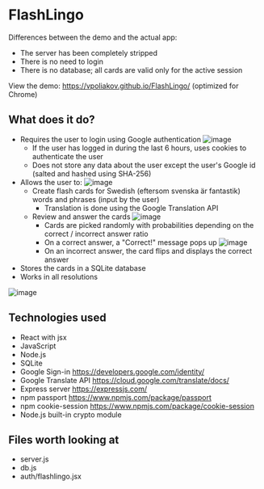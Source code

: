 # FlashLingo
Differences between the demo and the actual app:
- The server has been completely stripped
- There is no need to login
- There is no database; all cards are valid only for the active session

View the demo: https://vpoliakov.github.io/FlashLingo/ (optimized for Chrome)

## What does it do?
- Requires the user to login using Google authentication
![image](https://user-images.githubusercontent.com/10080683/59396082-ecfb7480-8d3b-11e9-82a6-732663dbbba5.png)
  - If the user has logged in during the last 6 hours, uses cookies to authenticate the user
  - Does not store any data about the user except the user's Google id (salted and hashed using SHA-256)
- Allows the user to:
![image](https://user-images.githubusercontent.com/10080683/59398605-b32f6b80-8d45-11e9-8383-e2e370b3fb9e.png)
  - Create flash cards for Swedish (eftersom svenska är fantastik) words and phrases (input by the user)
    - Translation is done using the Google Translation API
  - Review and answer the cards
  ![image](https://user-images.githubusercontent.com/10080683/59398650-cf330d00-8d45-11e9-9f57-eefadb624af0.png)
    - Cards are picked randomly with probabilities depending on the correct / incorrect answer ratio
    - On a correct answer, a "Correct!" message pops up
    ![image](https://user-images.githubusercontent.com/10080683/59398669-e07c1980-8d45-11e9-89e7-85bde371cc27.png)
    - On an incorrect answer, the card flips and displays the correct answer
- Stores the cards in a SQLite database
- Works in all resolutions

![image](https://user-images.githubusercontent.com/10080683/59396688-c1c65480-8d3e-11e9-8dc0-9afaf8a52740.png)

## Technologies used
- React with jsx
- JavaScript
- Node.js
- SQLite
- Google Sign-in https://developers.google.com/identity/
- Google Translate API https://cloud.google.com/translate/docs/
- Express server https://expressjs.com/
- npm passport https://www.npmjs.com/package/passport
- npm cookie-session https://www.npmjs.com/package/cookie-session
- Node.js built-in crypto module

## Files worth looking at
- server.js 
- db.js
- auth/flashlingo.jsx
